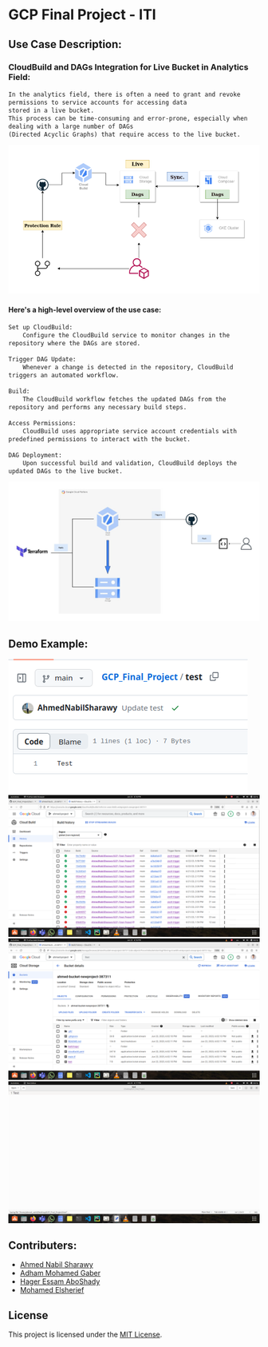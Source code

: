 # GCP Final Project - ITI
## Use Case Description: 
### CloudBuild and DAGs Integration for Live Bucket in Analytics Field:

    In the analytics field, there is often a need to grant and revoke permissions to service accounts for accessing data 
    stored in a live bucket. 
    This process can be time-consuming and error-prone, especially when dealing with a large number of DAGs 
    (Directed Acyclic Graphs) that require access to the live bucket.

![Project UseCase](useCase.png)

#### Here's a high-level overview of the use case:

    Set up CloudBuild: 
        Configure the CloudBuild service to monitor changes in the repository where the DAGs are stored.

    Trigger DAG Update: 
        Whenever a change is detected in the repository, CloudBuild triggers an automated workflow.

    Build: 
        The CloudBuild workflow fetches the updated DAGs from the repository and performs any necessary build steps.

    Access Permissions:
        CloudBuild uses appropriate service account credentials with predefined permissions to interact with the bucket.

    DAG Deployment: 
        Upon successful build and validation, CloudBuild deploys the updated DAGs to the live bucket.


![Project Diagram](Diagram.jpeg)
## Demo Example:
![Project Demo-1](Demo/1.png)
![Project Demo-2](Demo/2.png)
![Project Demo-3](Demo/3.png)
![Project Demo-4](Demo/4.png)


## Contributers:
- [Ahmed Nabil Sharawy](https://www.linkedin.com/in/ahmed-nabil-sharawy-149880104/)
- [Adham Mohamed Gaber](https://www.linkedin.com/in/adhammgaber/)
- [Hager Essam AboShady](https://www.linkedin.com/in/hager-aboshady/)
- [Mohamed Elsherief](###)

## License
This project is licensed under the [MIT License](LICENSE).
